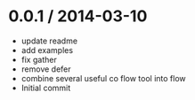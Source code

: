 
0.0.1 / 2014-03-10
==================

  * update readme
  * add examples
  * fix gather
  * remove defer
  * combine several useful co flow tool into flow
  * Initial commit
